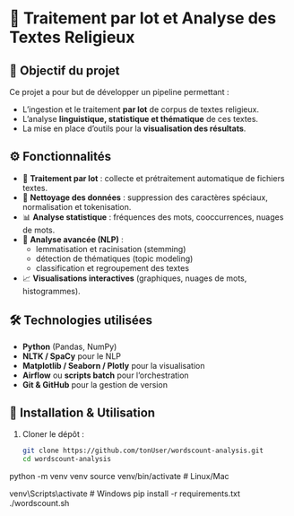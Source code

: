 # 📖 Traitement par lot et Analyse des Textes Religieux  

## 🎯 Objectif du projet  
Ce projet a pour but de développer un pipeline permettant :  
- L’ingestion et le traitement **par lot** de corpus de textes religieux.  
- L’analyse **linguistique, statistique et thématique** de ces textes.  
- La mise en place d’outils pour la **visualisation des résultats**.  

## ⚙️ Fonctionnalités  
- 🔄 **Traitement par lot** : collecte et prétraitement automatique de fichiers textes.  
- 📝 **Nettoyage des données** : suppression des caractères spéciaux, normalisation et tokenisation.  
- 📊 **Analyse statistique** : fréquences des mots, cooccurrences, nuages de mots.  
- 🤖 **Analyse avancée (NLP)** :  
  - lemmatisation et racinisation (stemming)  
  - détection de thématiques (topic modeling)  
  - classification et regroupement des textes  
- 📈 **Visualisations interactives** (graphiques, nuages de mots, histogrammes).  

## 🛠️ Technologies utilisées  
- **Python** (Pandas, NumPy)  
- **NLTK / SpaCy** pour le NLP  
- **Matplotlib / Seaborn / Plotly** pour la visualisation  
- **Airflow** ou **scripts batch** pour l’orchestration  
- **Git & GitHub** pour la gestion de version  


## 🚀 Installation & Utilisation  
1. Cloner le dépôt :  
   ```bash
   git clone https://github.com/tonUser/wordscount-analysis.git
   cd wordscount-analysis
python -m venv venv
source venv/bin/activate   # Linux/Mac

venv\Scripts\activate      # Windows
pip install -r requirements.txt
./wordscount.sh
